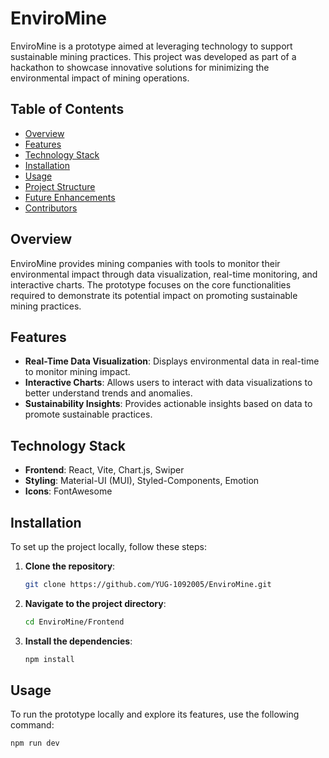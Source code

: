 # EnviroMine

EnviroMine is a prototype aimed at leveraging technology to support sustainable mining practices. This project was developed as part of a hackathon to showcase innovative solutions for minimizing the environmental impact of mining operations.

## Table of Contents

- [Overview](#overview)
- [Features](#features)
- [Technology Stack](#technology-stack)
- [Installation](#installation)
- [Usage](#usage)
- [Project Structure](#project-structure)
- [Future Enhancements](#future-enhancements)
- [Contributors](#contributors)

## Overview

EnviroMine provides mining companies with tools to monitor their environmental impact through data visualization, real-time monitoring, and interactive charts. The prototype focuses on the core functionalities required to demonstrate its potential impact on promoting sustainable mining practices.

## Features

- **Real-Time Data Visualization**: Displays environmental data in real-time to monitor mining impact.
- **Interactive Charts**: Allows users to interact with data visualizations to better understand trends and anomalies.
- **Sustainability Insights**: Provides actionable insights based on data to promote sustainable practices.

## Technology Stack

- **Frontend**: React, Vite, Chart.js, Swiper
- **Styling**: Material-UI (MUI), Styled-Components, Emotion
- **Icons**: FontAwesome

## Installation

To set up the project locally, follow these steps:

1. **Clone the repository**:

    ```bash
    git clone https://github.com/YUG-1092005/EnviroMine.git
    ```

2. **Navigate to the project directory**:

    ```bash
    cd EnviroMine/Frontend
    ```

3. **Install the dependencies**:

    ```bash
    npm install
    ```

## Usage

To run the prototype locally and explore its features, use the following command:

```bash
npm run dev
